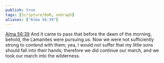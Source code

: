 ```yaml
---
publish: true
tags: [Scripture/BoM, noGraph]
aliases: ["Alma 56:39"]
---
```

[Alma 56:39](https://churchofjesuschrist.org/study/scriptures/bofm/alma/56?lang=eng&id=p39#p39) And it came to pass that before the dawn of the morning, behold, the Lamanites were pursuing us. Now we were not sufficiently strong to contend with them; yea, I would not suffer that my little sons should fall into their hands; therefore we did continue our march, and we took our march into the wilderness.
